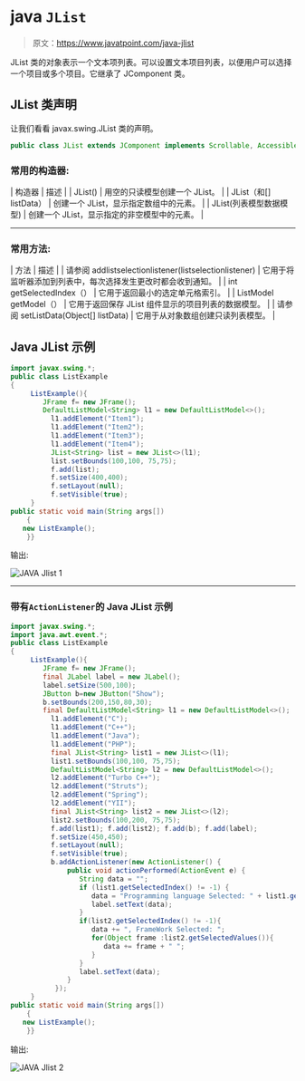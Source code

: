 # java `JList`

> 原文：<https://www.javatpoint.com/java-jlist>

JList 类的对象表示一个文本项列表。可以设置文本项目列表，以便用户可以选择一个项目或多个项目。它继承了 JComponent 类。

## JList 类声明

让我们看看 javax.swing.JList 类的声明。

```java
public class JList extends JComponent implements Scrollable, Accessible

```

### 常用的构造器:

| 构造器 | 描述 |
| JList() | 用空的只读模型创建一个 JList。 |
| JList（和[] listData） | 创建一个 JList，显示指定数组中的元素。 |
| JList(列表模型<ary>数据模型)</ary> | 创建一个 JList，显示指定的非空模型中的元素。 |

* * *

### 常用方法:

| 方法 | 描述 |
| 请参阅 addlistselectionlistener(listselectionlistener) | 它用于将监听器添加到列表中，每次选择发生更改时都会收到通知。 |
| int getSelectedIndex（） | 它用于返回最小的选定单元格索引。 |
| ListModel getModel（） | 它用于返回保存 JList 组件显示的项目列表的数据模型。 |
| 请参阅 setListData(Object[] listData) | 它用于从对象数组创建只读列表模型。 |

## Java JList 示例

```java
import javax.swing.*;
public class ListExample
{
	 ListExample(){
	    JFrame f= new JFrame();
	    DefaultListModel<String> l1 = new DefaultListModel<>();
	      l1.addElement("Item1");
	      l1.addElement("Item2");
	      l1.addElement("Item3");
	      l1.addElement("Item4");
	      JList<String> list = new JList<>(l1);
	      list.setBounds(100,100, 75,75);
	      f.add(list);
	      f.setSize(400,400);
	      f.setLayout(null);
	      f.setVisible(true);
	 }
public static void main(String args[])
    {
   new ListExample();
    }}

```

输出:

![JAVA Jlist 1](../img/ef1fdf679125e637e2c6a2b1d205c055.png)

* * *

### 带有`ActionListener`的 Java JList 示例

```java
import javax.swing.*;
import java.awt.event.*;
public class ListExample
{
	 ListExample(){
	    JFrame f= new JFrame();
	    final JLabel label = new JLabel();        
	    label.setSize(500,100);
	    JButton b=new JButton("Show");
	    b.setBounds(200,150,80,30);
	    final DefaultListModel<String> l1 = new DefaultListModel<>();
	      l1.addElement("C");
	      l1.addElement("C++");
	      l1.addElement("Java");
	      l1.addElement("PHP");
	      final JList<String> list1 = new JList<>(l1);
	      list1.setBounds(100,100, 75,75);
	      DefaultListModel<String> l2 = new DefaultListModel<>();
	      l2.addElement("Turbo C++");
	      l2.addElement("Struts");
	      l2.addElement("Spring");
	      l2.addElement("YII");
	      final JList<String> list2 = new JList<>(l2);
	      list2.setBounds(100,200, 75,75);
	      f.add(list1); f.add(list2); f.add(b); f.add(label);
	      f.setSize(450,450);
	      f.setLayout(null);
	      f.setVisible(true);
	      b.addActionListener(new ActionListener() {
	          public void actionPerformed(ActionEvent e) { 
	             String data = "";
	             if (list1.getSelectedIndex() != -1) {                     
	                data = "Programming language Selected: " + list1.getSelectedValue(); 
	                label.setText(data);
	             }
	             if(list2.getSelectedIndex() != -1){
	                data += ", FrameWork Selected: ";
	                for(Object frame :list2.getSelectedValues()){
	                   data += frame + " ";
	                }
	             }
	             label.setText(data);
	          }
	       }); 
	 }
public static void main(String args[])
    {
   new ListExample();
    }}

```

输出:

![JAVA Jlist 2](../img/d5448e80a6a78ef32e0c891f4f395912.png)
